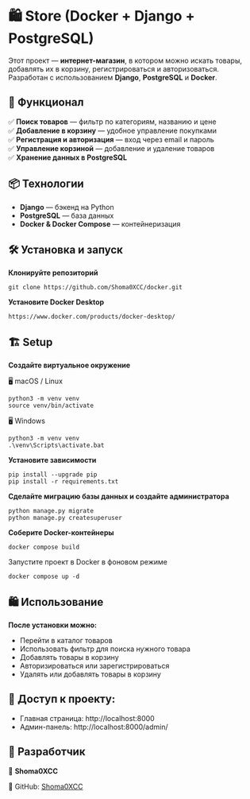 # 🛍️ Store (Docker + Django + PostgreSQL)

Этот проект — **интернет-магазин**, в котором можно искать товары, добавлять их в корзину, регистрироваться и авторизоваться. Разработан с использованием **Django**, **PostgreSQL** и **Docker**.

## 🚀 Функционал  

✅ **Поиск товаров** — фильтр по категориям, названию и цене  
✅ **Добавление в корзину** — удобное управление покупками  
✅ **Регистрация и авторизация** — вход через email и пароль  
✅ **Управление корзиной** — добавление и удаление товаров  
✅ **Хранение данных в PostgreSQL**  

## 📦 Технологии  

- **Django** — бэкенд на Python  
- **PostgreSQL** — база данных  
- **Docker & Docker Compose** — контейнеризация
  

## 🛠 Установка и запуск  

 **Клонируйте репозиторий**  


```
git clone https://github.com/Shoma0XCC/docker.git
```

 **Установите Docker Desktop**


```
https://www.docker.com/products/docker-desktop/
```


## 🏗 Setup
**Создайте виртуальное окружение**

🖥️ macOS / Linux


```
python3 -m venv venv
source venv/bin/activate

```

🖥️ Windows


```
python3 -m venv venv
.\venv\Scripts\activate.bat
```


**Установите зависимости**

```
pip install --upgrade pip
pip install -r requirements.txt
```

**Сделайте миграцию базы данных и создайте администратора**

```
python manage.py migrate
python manage.py createsuperuser
```


**Соберите Docker-контейнеры**

```
docker compose build
```

Запустите проект в Docker в фоновом режиме

```
docker compose up -d 
```


## 🛍️ **Использование**
**После установки можно:**

- Перейти в каталог товаров
- Использовать фильтр для поиска нужного товара
- Добавлять товары в корзину
- Авторизироваться или зарегистрироваться
- Удалять или добавлять товары в корзину

## 🔗 **Доступ к проекту:**
- Главная страница: http://localhost:8000
- Админ-панель: http://localhost:8000/admin/
  
## 📝 **Разработчик**
👤 **Shoma0XCC**

🔗 GitHub: [Shoma0XCC](https://github.com/Shoma0XCC)
